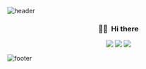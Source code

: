 <!--
**chussum/chussum** is a ✨ _special_ ✨ repository because its `README.md` (this file) appears on your GitHub profile.

Here are some ideas to get you started:

- 🔭 I’m currently working on ...
- 🌱 I’m currently learning ...
- 👯 I’m looking to collaborate on ...
- 🤔 I’m looking for help with ...
- 💬 Ask me about ...
- 📫 How to reach me: ...
- 😄 Pronouns: ...
- ⚡ Fun fact: ...
-->

![header](https://capsule-render.vercel.app/api?type=slice&color=30A9DE&height=170&section=header&text=Chussum;&fontColor=2D333B&fontAlignX=45&fontAlignY=65&fontSize=100&animation=twinkling)

<h3 align="center">👋🏻 &nbsp;Hi there</h3>

<p align="center">
  <a href="https://moood.dev/" target="_blank"><img src="https://img.shields.io/badge/Blog-DD0B78?style=flat-square&logo=Blogger&logoColor=white"/></a>
  <a href="https://www.linkedin.com/in/chussum/" target="_blank"><img src="https://img.shields.io/badge/Hyungjoo-0A66C2?style=flat-square&logo=Linkedin&logoColor=white"/></a>
  <a href="https://twitter.com/devchurro" target="_blank"><img src="https://img.shields.io/badge/devchurro-1DA1F2?style=flat-square&logo=Twitter&logoColor=white"/></a>
</p>


![footer](https://capsule-render.vercel.app/api?type=slice&color=EFDC05&height=100&section=footer)
